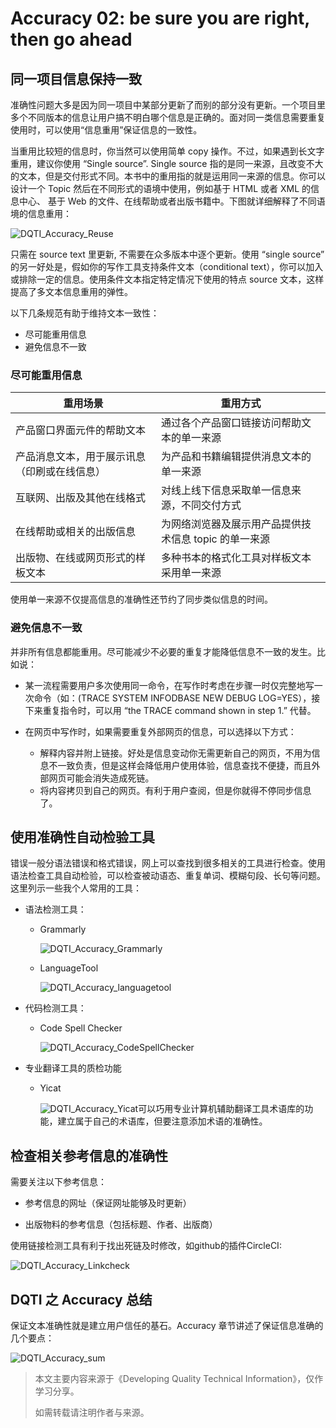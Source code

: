 # Accuracy 02: be sure you are right, then go ahead

## 同一项目信息保持一致

准确性问题大多是因为同一项目中某部分更新了而别的部分没有更新。一个项目里多个不同版本的信息让用户搞不明白哪个信息是正确的。面对同一类信息需要重复使用时，可以使用“信息重用”保证信息的一致性。

当重用比较短的信息时，你当然可以使用简单 copy 操作。不过，如果遇到长文字重用，建议你使用 “Single source”. Single source 指的是同一来源，且改变不大的文本，但是交付形式不同。本书中的重用指的就是运用同一来源的信息。你可以设计一个 Topic 然后在不同形式的语境中使用，例如基于 HTML 或者 XML 的信息中心、 基于 Web 的文件、在线帮助或者出版书籍中。下图就详细解释了不同语境的信息重用：

![DQTI_Accuracy_Reuse](/src/images/DQTI_Accuracy_Reuse.png)

只需在 source text 里更新, 不需要在众多版本中逐个更新。使用 “single source” 的另一好处是，假如你的写作工具支持条件文本（conditional text），你可以加入或排除一定的信息。使用条件文本指定特定情况下使用的特点 source 文本，这样提高了多文本信息重用的弹性。

以下几条规范有助于维持文本一致性：

- 尽可能重用信息
- 避免信息不一致

### 尽可能重用信息

| 重用场景                                     | 重用方式                                              |
| -------------------------------------------- | ----------------------------------------------------- |
| 产品窗口界面元件的帮助文本                   | 通过各个产品窗口链接访问帮助文本的单一来源            |
| 产品消息文本，用于展示讯息（印刷或在线信息） | 为产品和书籍编辑提供消息文本的单一来源                |
| 互联网、出版及其他在线格式                   | 对线上线下信息采取单一信息来源，不同交付方式          |
| 在线帮助或相关的出版信息                     | 为网络浏览器及展示用产品提供技术信息 topic 的单一来源 |
| 出版物、在线或网页形式的样板文本             | 多种书本的格式化工具对样板文本采用单一来源            |

使用单一来源不仅提高信息的准确性还节约了同步类似信息的时间。

### 避免信息不一致

并非所有信息都能重用。尽可能减少不必要的重复才能降低信息不一致的发生。比如说：

- 某一流程需要用户多次使用同一命令，在写作时考虑在步骤一时仅完整地写一次命令（如：(TRACE SYSTEM INFODBASE NEW DEBUG LOG=YES），接下来重复指令时，可以用 “the TRACE command shown in step 1.” 代替。

- 在网页中写作时，如果需要重复外部网页的信息，可以选择以下方式：

  - 解释内容并附上链接。好处是信息变动你无需更新自己的网页，不用为信息不一致负责，但是这样会降低用户使用体验，信息查找不便捷，而且外部网页可能会消失造成死链。
  - 将内容拷贝到自己的网页。有利于用户查阅，但是你就得不停同步信息了。

## 使用准确性自动检验工具

错误一般分语法错误和格式错误，网上可以查找到很多相关的工具进行检查。使用语法检查工具自动检验，可以检查被动语态、重复单词、模糊句段、长句等问题。这里列示一些我个人常用的工具：

- 语法检测工具：

  - Grammarly

    ![DQTI_Accuracy_Grammarly](/src/images/DQTI_Accuracy_Grammarly.png)

  - LanguageTool
  
    ![DQTI_Accuracy_languagetool](/src/images/DQTI_Accuracy_languagetool.png)

- 代码检测工具：

  - Code Spell Checker
  
    ![DQTI_Accuracy_CodeSpellChecker](/src/images/DQTI_Accuracy_CodeSpellChecker.png)
  
- 专业翻译工具的质检功能
  - Yicat
  
    ![DQTI_Accuracy_Yicat](/src/images/DQTI_Accuracy_Yicat.png)可以巧用专业计算机辅助翻译工具术语库的功能，建立属于自己的术语库，但要注意添加术语的准确性。

## 检查相关参考信息的准确性

需要关注以下参考信息：

- 参考信息的网址（保证网址能够及时更新）

- 出版物料的参考信息（包括标题、作者、出版商）

使用链接检测工具有利于找出死链及时修改，如github的插件CircleCI:

![DQTI_Accuracy_Linkcheck](/src/images/DQTI_Accuracy_Linkcheck.png)

## DQTI 之 Accuracy 总结

保证文本准确性就是建立用户信任的基石。Accuracy 章节讲述了保证信息准确的几个要点：

![DQTI_Accuracy_sum](/src/images/DQTI_Accuracy_sum.png)

> 本文主要内容来源于《Developing Quality Technical Information》，仅作学习分享。
>
> 如需转载请注明作者与来源。
